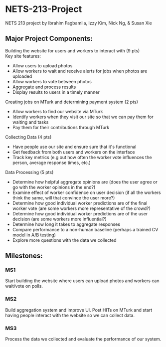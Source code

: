 # NETS-213-Project
NETS 213 project by Ibrahim Fagbamila, Izzy Kim, Nick Ng, &amp; Susan Xie

## Major Project Components:
Building the website for users and workers to interact with (9 pts)<br/>
Key site features:
- Allow users to upload photos
- Allow workers to wait and receive alerts for jobs when photos are uploaded
- Allow workers to vote between photos
- Aggregate and process results
- Display results to users in a timely manner

Creating jobs on MTurk and determining payment system (2 pts)
- Allow workers to find our website via MTurk
- Identify workers when they visit our site so that we can pay them for waiting and tasks
- Pay them for their contributions through MTurk

Collecting Data (4 pts)
- Have people use our site and ensure sure that it's functional
- Get feedback from both users and workers on the interface
- Track key metrics (e.g out how often the worker vote influences the person, average response times, etc.)

Data Processing (5 pts)
- Determine how helpful aggregate opinions are (does the user agree or go with the worker opinions in the end?)
- Examine effect of worker confidence on user decision (if all the workers think the same, will that convince the user more?) 
- Determine how good individual worker predictions are of the final worker vote (are some workers more representative of the crowd?)
- Determine how good individual worker predictions are of the user decision (are some workers more influential?)
- Determine how long it takes to aggregate responses
- Compare performance to a non-human baseline (perhaps a trained CV model in A/B testing)
- Explore more questions with the data we collected

## Milestones:
### MS1
Start building the website where users can upload photos and workers can wait/vote on polls.
### MS2
Build aggregation system and improve UI. Post HITs on MTurk and start having people interact with the website so we can collect data.
### MS3
Process the data we collected and evaluate the performance of our system.
